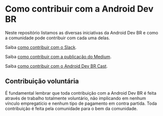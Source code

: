 # Como contribuir com a Android Dev BR
Neste repositório listamos as  diversas iniciativas da Android Dev BR e como a comunidade pode contribuir com cada uma delas.

Saiba [como contribuir com o Slack](iniciativas/slack.md).

Saiba [como contribuir com a publicação do Medium](iniciativas/medium.md).

Saiba [como contribuir com o Android Dev BR Cast](iniciativas/podcast.md).

## Contribuição voluntária
É fundamental lembrar que toda contribuição com a Android Dev BR é feita através de trabalho totalmente voluntário, não implicando em nenhum vínculo empregatício e nenhum tipo de pagamento em contra partida. Toda contribuição é feita pela comunidade para o bem da comunidade.
